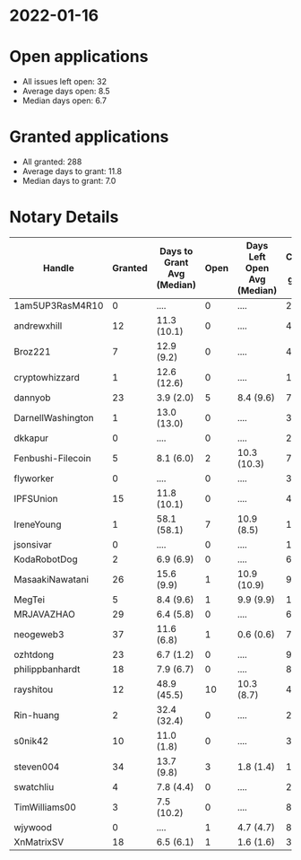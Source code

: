 2022-01-16
==========

# Open applications

- All issues left open: 32
- Average days open: 8.5
- Median days open: 6.7

# Granted applications

- All granted: 288
- Average days to grant: 11.8
- Median days to grant: 7.0

# Notary Details

| Handle            |   Granted | Days to Grant Avg (Median)   |   Open | Days Left Open Avg (Median)   |   Closed (no grant) |
|-------------------|-----------|------------------------------|--------|-------------------------------|---------------------|
| 1am5UP3RasM4R10   |         0 | ....                         |      0 | ....                          |                   2 |
| andrewxhill       |        12 | 11.3  (10.1)                 |      0 | ....                          |                  48 |
| Broz221           |         7 | 12.9  (9.2)                  |      0 | ....                          |                  48 |
| cryptowhizzard    |         1 | 12.6  (12.6)                 |      0 | ....                          |                  11 |
| dannyob           |        23 | 3.9  (2.0)                   |      5 | 8.4  (9.6)                    |                  79 |
| DarnellWashington |         1 | 13.0  (13.0)                 |      0 | ....                          |                   3 |
| dkkapur           |         0 | ....                         |      0 | ....                          |                   2 |
| Fenbushi-Filecoin |         5 | 8.1  (6.0)                   |      2 | 10.3  (10.3)                  |                  72 |
| flyworker         |         0 | ....                         |      0 | ....                          |                   3 |
| IPFSUnion         |        15 | 11.8  (10.1)                 |      0 | ....                          |                  44 |
| IreneYoung        |         1 | 58.1  (58.1)                 |      7 | 10.9  (8.5)                   |                  15 |
| jsonsivar         |         0 | ....                         |      0 | ....                          |                  13 |
| KodaRobotDog      |         2 | 6.9  (6.9)                   |      0 | ....                          |                   6 |
| MasaakiNawatani   |        26 | 15.6  (9.9)                  |      1 | 10.9  (10.9)                  |                  91 |
| MegTei            |         5 | 8.4  (9.6)                   |      1 | 9.9  (9.9)                    |                  18 |
| MRJAVAZHAO        |        29 | 6.4  (5.8)                   |      0 | ....                          |                  61 |
| neogeweb3         |        37 | 11.6  (6.8)                  |      1 | 0.6  (0.6)                    |                  73 |
| ozhtdong          |        23 | 6.7  (1.2)                   |      0 | ....                          |                  90 |
| philippbanhardt   |        18 | 7.9  (6.7)                   |      0 | ....                          |                  81 |
| rayshitou         |        12 | 48.9  (45.5)                 |     10 | 10.3  (8.7)                   |                  44 |
| Rin-huang         |         2 | 32.4  (32.4)                 |      0 | ....                          |                   2 |
| s0nik42           |        10 | 11.0  (1.8)                  |      0 | ....                          |                  30 |
| steven004         |        34 | 13.7  (9.8)                  |      3 | 1.8  (1.4)                    |                 100 |
| swatchliu         |         4 | 7.8  (4.4)                   |      0 | ....                          |                  20 |
| TimWilliams00     |         3 | 7.5  (10.2)                  |      0 | ....                          |                   8 |
| wjywood           |         0 | ....                         |      1 | 4.7  (4.7)                    |                   8 |
| XnMatrixSV        |        18 | 6.5  (6.1)                   |      1 | 1.6  (1.6)                    |                  31 |